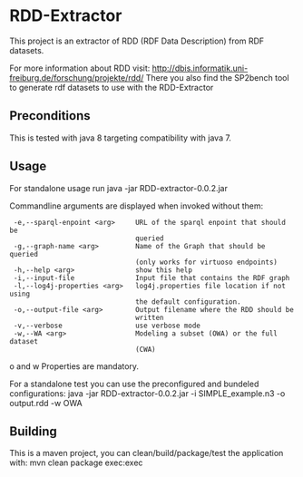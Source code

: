 # RDD-Extractor
This project is an extractor of RDD (RDF Data Description) from RDF datasets.

For more information about RDD visit: http://dbis.informatik.uni-freiburg.de/forschung/projekte/rdd/
There you also find the SP2bench tool to generate rdf datasets to use with the RDD-Extractor

## Preconditions
This is tested with java 8 targeting compatibility with java 7.

## Usage
For standalone usage run
java -jar RDD-extractor-0.0.2.jar

Commandline arguments are displayed when invoked without them:
```
 -e,--sparql-enpoint <arg>     URL of the sparql enpoint that should be
                               queried
 -g,--graph-name <arg>         Name of the Graph that should be queried
                               (only works for virtuoso endpoints)
 -h,--help <arg>               show this help
 -i,--input-file               Input file that contains the RDF graph
 -l,--log4j-properties <arg>   log4j.properties file location if not using
                               the default configuration.
 -o,--output-file <arg>        Output filename where the RDD should be
                               written
 -v,--verbose                  use verbose mode
 -w,--WA <arg>                 Modeling a subset (OWA) or the full dataset
                               (CWA)
```                               
o and w Properties are mandatory.
          
For a standalone test you can use the preconfigured and bundeled configurations:
java -jar RDD-extractor-0.0.2.jar -i SIMPLE_example.n3 -o output.rdd -w OWA
 
## Building
This is a maven project, you can clean/build/package/test the application with:
mvn clean package exec:exec